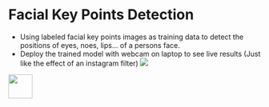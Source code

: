 # Facial Key Points Detection
- Using labeled facial key points images as training data to detect the positions of eyes, noes, lips... of a persons face.
- Deploy the trained model with webcam on laptop to see live results (Just like the effect of an instagram filter)
![](https://github.com/WellsWang02/Facial-detection/raw/master/final_code/demo_key_points_detection.png)
<img src="[https://github.com/favicon.ico](https://github.com/WellsWang02/Facial-detection/raw/master/final_code/demo_key_points_detection.png)" width="48">
